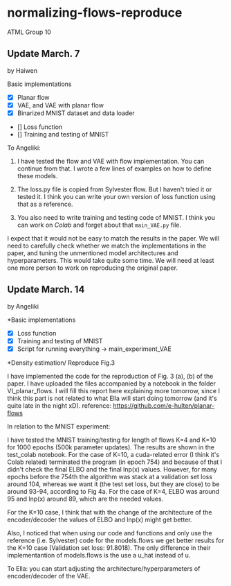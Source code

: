 # normalizing-flows-reproduce
ATML Group 10

## Update March. 7
by Haiwen

Basic implementations
- [x] Planar flow
- [x] VAE, and VAE with planar flow
- [x] Binarized MNIST dataset and data loader
- [] Loss function 
- [] Training and testing of MNIST

To Angeliki:
1. I have tested the flow and VAE with flow implementation. You can continue from that. I wrote a few lines of examples on how to define these models.

2. The loss.py file is copied from Sylvester flow. But I haven't tried it or tested it. I think you can write your own version of loss function using that as a reference.

3. You also need to write training and testing code of MNIST. I think you can work on *Colab* and forget about that `main_VAE.py` file.

I expect that it would not be easy to match the results in the paper. We will need to carefully check whether we match the implementations in the paper, and tuning the unmentioned model architectures and hyperparameters. This would take quite some time. We will need at least one more person to work on reproducing the original paper.



## Update March. 14
by Angeliki

*Basic implementations
- [x] Loss function 
- [x] Training and testing of MNIST
- [x] Script for running everything -> main_experiment_VAE

*Density estimation/ Reproduce Fig.3

I have implemented the code for the reproduction of Fig. 3 (a), (b) of the paper. I have uploaded the files accompanied by a notebook in the folder VI_planar_flows. I will fill this report here explaining more tomorrow, since I think this part is not related to what Ella will start doing tomorrow (and it's quite late in the night xD). 
reference: https://github.com/e-hulten/planar-flows

In relation to the MNIST experiment: 

I have tested the MNIST training/testing for length of flows K=4 and K=10 for 1000 epochs (500k parameter updates). The results are shown in the test_colab notebook. For the case of K=10, a cuda-related error (I think it's Colab related) terminated the program (in epoch 754) and because of that I didn't check the final ELBO and the final lnp(x) values. However, for many epochs before the 754th the algorithm was stack at a validation set loss around 104, whereas we want it (the test set loss, but they are close) to be around 93-94, according to Fig 4a. For the case of K=4, ELBO was around 95 and lnp(x) around 89, which are the needed values. 

For the K=10 case, I think that with the change of the architecture of the encoder/decoder the values of ELBO and lnp(x) might get better. 

Also, I noticed that when using our code and functions and only use the reference (i.e. Sylvester) code for the models.flows we get better results for the K=10 case (Validation set loss: 91.8018). The only difference in their implementantion of models.flows is the use a u_hat instead of u.

To Ella: you can start adjusting the architecture/hyperparameters of encoder/decoder of the VAE. 
